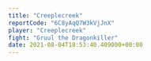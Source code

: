 ```yaml
---
title: "Creeplecreek"
reportCode: "6C8yAqQ7W3kVjJnX"
player: "Creeplecreek"
fight: "Gruul the Dragonkiller"
date: 2021-08-04T18:53:40.409000+00:00
---
```

